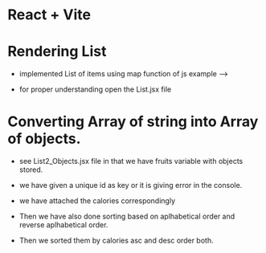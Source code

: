 # React + Vite

# Rendering List 

- implemented List of items using map function of js  example -->

- for proper understanding open the List.jsx file

# Converting Array of string into Array of objects.

- see List2_Objects.jsx file in that we have fruits variable with objects stored.
- we have given a unique id as key or it is giving error in the console.
- we have attached the calories correspondingly 

- Then we have also done sorting based on aplhabetical order and reverse aplhabetical order.

- Then we sorted them by calories asc and desc order both.